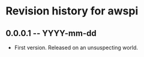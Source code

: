 # Revision history for awspi

## 0.0.0.1  -- YYYY-mm-dd

* First version. Released on an unsuspecting world.
